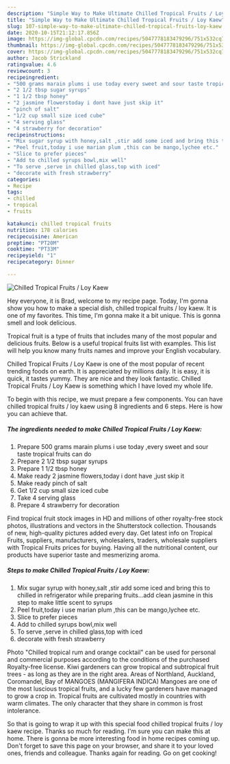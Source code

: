 ```yaml
---
description: "Simple Way to Make Ultimate Chilled Tropical Fruits / Loy Kaew"
title: "Simple Way to Make Ultimate Chilled Tropical Fruits / Loy Kaew"
slug: 107-simple-way-to-make-ultimate-chilled-tropical-fruits-loy-kaew
date: 2020-10-15T21:12:17.856Z
image: https://img-global.cpcdn.com/recipes/5047778183479296/751x532cq70/chilled-tropical-fruits-loy-kaew-recipe-main-photo.jpg
thumbnail: https://img-global.cpcdn.com/recipes/5047778183479296/751x532cq70/chilled-tropical-fruits-loy-kaew-recipe-main-photo.jpg
cover: https://img-global.cpcdn.com/recipes/5047778183479296/751x532cq70/chilled-tropical-fruits-loy-kaew-recipe-main-photo.jpg
author: Jacob Strickland
ratingvalue: 4.6
reviewcount: 3
recipeingredient:
- "500 grams marain plums i use today every sweet and sour taste tropical fruits can do"
- "2 1/2 tbsp sugar syrups"
- "1 1/2 tbsp honey"
- "2 jasmine flowerstoday i dont have just skip it"
- "pinch of salt"
- "1/2 cup small size iced cube"
- "4 serving glass"
- "4 strawberry for decoration"
recipeinstructions:
- "Mix sugar syrup with honey,salt ,stir add some iced and bring this to chilled in refrigerator while preparing fruits...add clean jasmine in this step to make little scent to syrups"
- "Peel fruit,today i use marian plum ,this can be mango,lychee etc."
- "Slice to prefer pieces"
- "Add to chilled syrups bowl,mix well"
- "To serve ,serve in chilled glass,top with iced"
- "decorate with fresh strawberry"
categories:
- Recipe
tags:
- chilled
- tropical
- fruits

katakunci: chilled tropical fruits 
nutrition: 178 calories
recipecuisine: American
preptime: "PT20M"
cooktime: "PT33M"
recipeyield: "1"
recipecategory: Dinner

---
```



![Chilled Tropical Fruits / Loy Kaew](https://img-global.cpcdn.com/recipes/5047778183479296/751x532cq70/chilled-tropical-fruits-loy-kaew-recipe-main-photo.jpg)

Hey everyone, it is Brad, welcome to my recipe page. Today, I'm gonna show you how to make a special dish, chilled tropical fruits / loy kaew. It is one of my favorites. This time, I'm gonna make it a bit unique. This is gonna smell and look delicious.

Tropical fruit is a type of fruits that includes many of the most popular and delicious fruits. Below is a useful tropical fruits list with examples. This list will help you know many fruits names and improve your English vocabulary.

Chilled Tropical Fruits / Loy Kaew is one of the most popular of recent trending foods on earth. It is appreciated by millions daily. It is easy, it is quick, it tastes yummy. They are nice and they look fantastic. Chilled Tropical Fruits / Loy Kaew is something which I have loved my whole life.


To begin with this recipe, we must prepare a few components. You can have chilled tropical fruits / loy kaew using 8 ingredients and 6 steps. Here is how you can achieve that.

<!--inarticleads1-->

##### The ingredients needed to make Chilled Tropical Fruits / Loy Kaew:

1. Prepare 500 grams marain plums i use today ,every sweet and sour taste tropical fruits can do
1. Prepare 2 1/2 tbsp sugar syrups
1. Prepare 1 1/2 tbsp honey
1. Make ready 2 jasmine flowers,today i dont have ,just skip it
1. Make ready pinch of salt
1. Get 1/2 cup small size iced cube
1. Take 4 serving glass
1. Prepare 4 strawberry for decoration


Find tropical fruit stock images in HD and millions of other royalty-free stock photos, illustrations and vectors in the Shutterstock collection. Thousands of new, high-quality pictures added every day. Get latest info on Tropical Fruits, suppliers, manufacturers, wholesalers, traders, wholesale suppliers with Tropical Fruits prices for buying. Having all the nutritional content, our products have superior taste and mesmerizing aroma. 

<!--inarticleads2-->

##### Steps to make Chilled Tropical Fruits / Loy Kaew:

1. Mix sugar syrup with honey,salt ,stir add some iced and bring this to chilled in refrigerator while preparing fruits...add clean jasmine in this step to make little scent to syrups
1. Peel fruit,today i use marian plum ,this can be mango,lychee etc.
1. Slice to prefer pieces
1. Add to chilled syrups bowl,mix well
1. To serve ,serve in chilled glass,top with iced
1. decorate with fresh strawberry


Photo &#34;Chilled tropical rum and orange cocktail&#34; can be used for personal and commercial purposes according to the conditions of the purchased Royalty-free license. Kiwi gardeners can grow tropical and subtropical fruit trees - as long as they are in the right area. Areas of Northland, Auckland, Coromandel, Bay of MANGOES (MANGIFERA INDICA) Mangoes are one of the most luscious tropical fruits, and a lucky few gardeners have managed to grow a crop in. Tropical fruits are cultivated mostly in countries with warm climates. The only character that they share in common is frost intolerance. 

So that is going to wrap it up with this special food chilled tropical fruits / loy kaew recipe. Thanks so much for reading. I'm sure you can make this at home. There is gonna be more interesting food in home recipes coming up. Don't forget to save this page on your browser, and share it to your loved ones, friends and colleague. Thanks again for reading. Go on get cooking!
